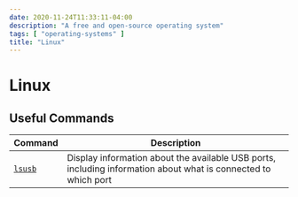 ```yaml
---
date: 2020-11-24T11:33:11-04:00
description: "A free and open-source operating system"
tags: [ "operating-systems" ]
title: "Linux"
---
```


# Linux

## Useful Commands

| Command | Description |
| --- | --- |
| [`lsusb`](https://www.man7.org/linux/man-pages/man8/lsusb.8.html) | Display information about the available USB ports, including information about what is connected to which port |
